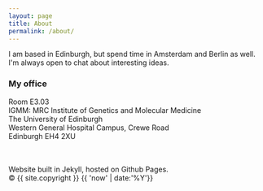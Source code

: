 ```yaml
---
layout: page
title: About
permalink: /about/
---
```


I am based in Edinburgh, but spend time in Amsterdam and Berlin as well. I'm always open to chat about interesting ideas.

<h3> My office </h3>
Room E3.03<br>
IGMM: MRC Institute of Genetics and Molecular Medicine <br>
The University of Edinburgh <br>
Western General Hospital Campus, Crewe Road <br>
Edinburgh EH4 2XU <br>
<br>
<br>




Website built in Jekyll, hosted on Github Pages. 
<br>
&copy; {{ site.copyright }} {{ 'now' | date:'%Y'}}

